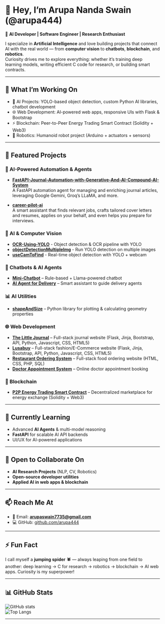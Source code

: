 # 👋 Hey, I’m Arupa Nanda Swain (@arupa444)

🚀 **AI Developer | Software Engineer | Research Enthusiast**  

I specialize in **Artificial Intelligence** and love building projects that connect AI with the real world — from **computer vision** to **chatbots**, **blockchain**, and **robotics**.  
Curiosity drives me to explore everything: whether it’s training deep learning models, writing efficient C code for research, or building smart contracts.

---

## 🔭 What I’m Working On
- 🤖 AI Projects: YOLO-based object detection, custom Python AI libraries, chatbot development  
- 🌐 Web Development: AI-powered web apps, responsive UIs with Flask & Bootstrap  
- ⚡ Blockchain: Peer-to-Peer Energy Trading Smart Contract (Solidity + Web3)  
- 🔌 Robotics: Humanoid robot project (Arduino + actuators + sensors)  

---

## 🌟 Featured Projects

### 🤖 AI-Powered Automation & Agents
- **[FastAPI-Journal-Automation-with-Generative-And-AI-Compound-AI-System](https://github.com/arupa444/FastAPI-Journal-Automation-with-Generative-And-AI-Compound-AI-System)**  
  A FastAPI automation agent for managing and enriching journal articles, leveraging Google Gemini, Groq’s LLaMA, and more.

- **[career-pilot-ai](https://github.com/arupa444/career-pilot-ai)**  
  A smart assistant that finds relevant jobs, crafts tailored cover letters and resumes, applies on your behalf, and even helps you prepare for interviews.


### 🧠 AI & Computer Vision
- [**OCR-Using-YOLO**](https://github.com/arupa444/OCR-Using-YOLO) -  Object detection & OCR pipeline with YOLO  
- [**objectDetectionMultipleImg**](https://github.com/arupa444/objectDetectionMultipleImg) -  Run YOLO detection on multiple images  
- [**useCamToFind**](https://github.com/arupa444/useCamToFind) -  Real-time object detection with YOLO + webcam  

### 💬 Chatbots & AI Agents
- [**Mini-Chatbot**](https://github.com/arupa444/Mini-Chatbot) – Rule-based + Llama-powered chatbot  
- [**AI Agent for Delivery**](https://github.com/arupa444/Delivery-AI-Agent) – Smart assistant to guide delivery agents  

### 📊 AI Utilities
- [**shapeAndSize**](https://github.com/arupa444/shapeAndSize) – Python library for plotting & calculating geometry properties  

### 🌐 Web Development
- [**The Little Journal**](https://the-little-journal.com/Masthead) – Full-stack journal website (Flask, Jinja, Bootstrap, API, Python, Javascript, CSS, HTML5)
- [**Lusabuy**](https://github.com/arupa444/lusabuy) – Full-stack fashion/E-Commerce website (Flask, Jinja, Bootstrap, API, Python, Javascript, CSS, HTML5)
- [**Restaurant Ordering System**](https://github.com/arupa444/Restaurant-Food-Ordering) – Full-stack food ordering website (HTML, CSS, PHP, SQL)  
- [**Doctor Appointment System**](https://github.com/arupa444/Doctor-Appointment) – Online doctor appointment booking  

### 🔗 Blockchain
- [**P2P Energy Trading Smart Contract**](https://github.com/arupa444/P2P-Energy-Trading) – Decentralized marketplace for energy exchange (Solidity + Web3)  

---

## 🌱 Currently Learning
- Advanced **AI Agents** & multi-model reasoning  
- **FastAPI** for scalable AI API backends  
- UI/UX for AI-powered applications  

---

## 🤝 Open to Collaborate On
- **AI Research Projects** (NLP, CV, Robotics)  
- **Open-source developer utilities**  
- **Applied AI in web apps & blockchain**  

---

## 📫 Reach Me At
- 📧 Email: **arupaswain7735@gmail.com**  
- 💻 GitHub: [github.com/arupa444](https://github.com/arupa444)  

---

## ⚡ Fun Fact
I call myself a **jumping spider** 🕷️ — always leaping from one field to another: deep learning → C for research → robotics → blockchain → AI web apps. Curiosity is my superpower!  

---

## 📊 GitHub Stats
![GitHub stats](https://github-readme-stats.vercel.app/api?username=arupa444&show_icons=true&theme=radical)  
![Top Langs](https://github-readme-stats.vercel.app/api/top-langs/?username=arupa444&layout=compact&theme=radical)

---
<!--
✨ This repository is special because its `README.md` appears on your GitHub profile.  
-->
